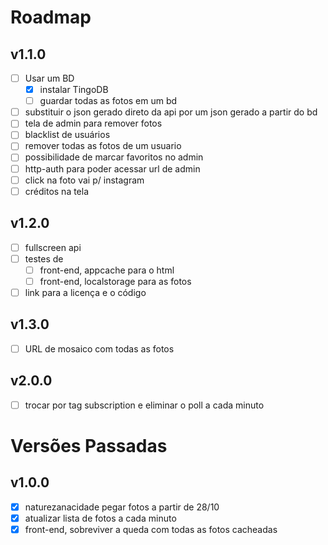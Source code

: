 Roadmap
=======

v1.1.0
-----
- [ ] Usar um BD
  - [x] instalar TingoDB
  - [ ] guardar todas as fotos em um bd
- [ ] substituir o json gerado direto da api por um json gerado a partir do bd
- [ ] tela de admin para remover fotos
- [ ] blacklist de usuários
- [ ] remover todas as fotos de um usuario
- [ ] possibilidade de marcar favoritos no admin
- [ ] http-auth para poder acessar url de admin
- [ ] click na foto vai p/ instagram
- [ ] créditos na tela

v1.2.0
-----
- [ ] fullscreen api
- [ ] testes de
  - [ ] front-end, appcache para o html
  - [ ] front-end, localstorage para as fotos
- [ ] link para a licença e o código

v1.3.0
------
- [ ] URL de mosaico com todas as fotos


v2.0.0
------
- [ ] trocar por tag subscription e eliminar o poll a cada minuto


Versões Passadas
================

v1.0.0
-----
- [x] naturezanacidade pegar fotos a partir de 28/10
- [x] atualizar lista de fotos a cada minuto
- [x] front-end, sobreviver a queda com todas as fotos cacheadas
